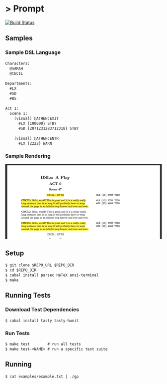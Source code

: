 \> Prompt
=========

[![Build Status](https://travis-ci.org/rwoll-hmc/project.svg?branch=master)](https://travis-ci.org/rwoll-hmc/project)

## Samples

### Sample DSL Language

```
Characters:
  @SARAH
  @CECIL

Departments:
  #LX
  #SD
  #BS

Act 1:
  Scene 1:
    (visual) @ATHEN:EXIT
      #LX {100000} STBY
      #SD {2071231283712318} STBY

    (visual) @ATHEN:ENTR
      #LX {2222} WARN
```
### Sample Rendering

![example](/exampleRendering.png)

## Setup

```
$ git clone $REPO_URL $REPO_DIR
$ cd $REPO_DIR
$ cabal install parsec HaTeX ansi-terminal
$ make
```

## Running Tests

### Download Test Dependencies

```
$ cabal install tasty tasty-hunit
```

### Run Tests

```
$ make test        # run all tests
$ make test-<NAME> # run a specific test suite
```

## Running

```
$ cat examples/example.txt | ./gp
```
